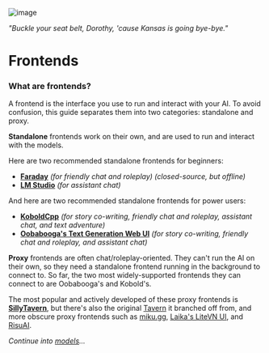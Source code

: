 ![image](https://user-images.githubusercontent.com/55674863/230695241-04ebc080-8fff-4d7e-9e8c-8d5168390150.png)

*"Buckle your seat belt, Dorothy, 'cause Kansas is going bye-bye."*

# Frontends

### What are frontends?

A frontend is the interface you use to run and interact with your AI. To avoid confusion, this guide separates them into two categories: standalone and proxy.

**Standalone** frontends work on their own, and are used to run and interact with the models.

Here are two recommended standalone frontends for beginners:
- **[Faraday](https://faraday.dev/)** *(for friendly chat and roleplay) (closed-source, but offline)*
- **[LM Studio](https://lmstudio.ai)** *(for assistant chat)*

And here are two recommended standalone frontends for power users:
- **[KoboldCpp](https://github.com/LostRuins/koboldcpp)** *(for story co-writing, friendly chat and roleplay, assistant chat, and text adventure)*
- **[Oobabooga's Text Generation Web UI](https://github.com/oobabooga/text-generation-webui)** *(for story co-writing, friendly chat and roleplay, and assistant chat)*

**Proxy** frontends are often chat/roleplay-oriented. They can't run the AI on their own, so they need a standalone frontend running in the background to connect to. So far, the two most widely-supported frontends they can connect to are Oobabooga's and Kobold's.

The most popular and actively developed of these proxy frontends is **[SillyTavern](https://github.com/Cohee1207/SillyTavern)**, but there's also the original [Tavern](https://github.com/TavernAI/TavernAI) it branched off from, and more obscure proxy frontends such as [miku.gg](https://docs.miku.gg/), [Laika's LiteVN UI](https://laika-ch.itch.io/laikas-litevn-ui-for-koboldai), and [RisuAI](https://github.com/kwaroran/RisuAI).

*Continue into [models](models.md)...*
